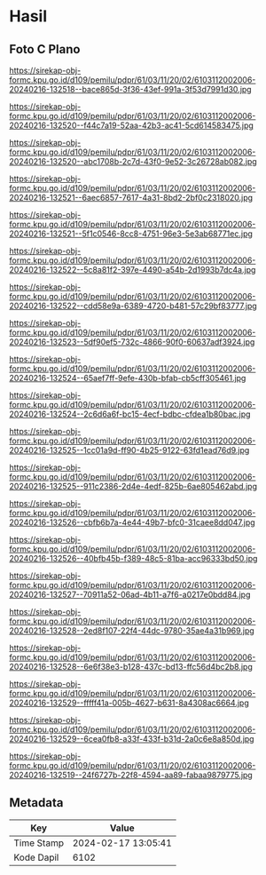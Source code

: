 # Hasil

## Foto C Plano

https://sirekap-obj-formc.kpu.go.id/d109/pemilu/pdpr/61/03/11/20/02/6103112002006-20240216-132518--bace865d-3f36-43ef-991a-3f53d7991d30.jpg

https://sirekap-obj-formc.kpu.go.id/d109/pemilu/pdpr/61/03/11/20/02/6103112002006-20240216-132520--f44c7a19-52aa-42b3-ac41-5cd614583475.jpg

https://sirekap-obj-formc.kpu.go.id/d109/pemilu/pdpr/61/03/11/20/02/6103112002006-20240216-132520--abc1708b-2c7d-43f0-9e52-3c26728ab082.jpg

https://sirekap-obj-formc.kpu.go.id/d109/pemilu/pdpr/61/03/11/20/02/6103112002006-20240216-132521--6aec6857-7617-4a31-8bd2-2bf0c2318020.jpg

https://sirekap-obj-formc.kpu.go.id/d109/pemilu/pdpr/61/03/11/20/02/6103112002006-20240216-132521--5f1c0546-8cc8-4751-96e3-5e3ab68771ec.jpg

https://sirekap-obj-formc.kpu.go.id/d109/pemilu/pdpr/61/03/11/20/02/6103112002006-20240216-132522--5c8a81f2-397e-4490-a54b-2d1993b7dc4a.jpg

https://sirekap-obj-formc.kpu.go.id/d109/pemilu/pdpr/61/03/11/20/02/6103112002006-20240216-132522--cdd58e9a-6389-4720-b481-57c29bf83777.jpg

https://sirekap-obj-formc.kpu.go.id/d109/pemilu/pdpr/61/03/11/20/02/6103112002006-20240216-132523--5df90ef5-732c-4866-90f0-60637adf3924.jpg

https://sirekap-obj-formc.kpu.go.id/d109/pemilu/pdpr/61/03/11/20/02/6103112002006-20240216-132524--65aef7ff-9efe-430b-bfab-cb5cff305461.jpg

https://sirekap-obj-formc.kpu.go.id/d109/pemilu/pdpr/61/03/11/20/02/6103112002006-20240216-132524--2c6d6a6f-bc15-4ecf-bdbc-cfdea1b80bac.jpg

https://sirekap-obj-formc.kpu.go.id/d109/pemilu/pdpr/61/03/11/20/02/6103112002006-20240216-132525--1cc01a9d-ff90-4b25-9122-63fd1ead76d9.jpg

https://sirekap-obj-formc.kpu.go.id/d109/pemilu/pdpr/61/03/11/20/02/6103112002006-20240216-132525--911c2386-2d4e-4edf-825b-6ae805462abd.jpg

https://sirekap-obj-formc.kpu.go.id/d109/pemilu/pdpr/61/03/11/20/02/6103112002006-20240216-132526--cbfb6b7a-4e44-49b7-bfc0-31caee8dd047.jpg

https://sirekap-obj-formc.kpu.go.id/d109/pemilu/pdpr/61/03/11/20/02/6103112002006-20240216-132526--40bfb45b-f389-48c5-81ba-acc96333bd50.jpg

https://sirekap-obj-formc.kpu.go.id/d109/pemilu/pdpr/61/03/11/20/02/6103112002006-20240216-132527--70911a52-06ad-4b11-a7f6-a0217e0bdd84.jpg

https://sirekap-obj-formc.kpu.go.id/d109/pemilu/pdpr/61/03/11/20/02/6103112002006-20240216-132528--2ed8f107-22f4-44dc-9780-35ae4a31b969.jpg

https://sirekap-obj-formc.kpu.go.id/d109/pemilu/pdpr/61/03/11/20/02/6103112002006-20240216-132528--6e6f38e3-b128-437c-bd13-ffc56d4bc2b8.jpg

https://sirekap-obj-formc.kpu.go.id/d109/pemilu/pdpr/61/03/11/20/02/6103112002006-20240216-132529--fffff41a-005b-4627-b631-8a4308ac6664.jpg

https://sirekap-obj-formc.kpu.go.id/d109/pemilu/pdpr/61/03/11/20/02/6103112002006-20240216-132529--6cea0fb8-a33f-433f-b31d-2a0c6e8a850d.jpg

https://sirekap-obj-formc.kpu.go.id/d109/pemilu/pdpr/61/03/11/20/02/6103112002006-20240216-132519--24f6727b-22f8-4594-aa89-fabaa9879775.jpg


## Metadata

| Key        | Value               |
| ---------- | ------------------- |
| Time Stamp | 2024-02-17 13:05:41 |
| Kode Dapil | 6102                |



